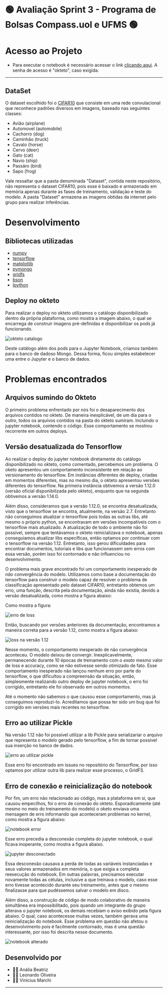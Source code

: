 # 🟢 Avaliação Sprint 3 - Programa de Bolsas Compass.uol e UFMS 🟢
# Acesso ao Projeto
- Para executar o notebook é necessário acessar o link [clicando aqui](https://jupyter-tensorflow-notebook-viniciusmarchi.cloud.okteto.net/notebooks/cifar10-model.ipynb). A senha de acesso é "okteto", caso exigida. 
---
## DataSet
 O dataset escolhido foi o [CIFAR10](https://www.tensorflow.org/tutorials/images/cnn) que consiste em uma rede convulacional que reconhece padrões diversos em imagens, baseado nas seguintes classes: 
  * Avião (airplane)
  * Automovel (automobile)
  * Cachorro (dog)
  * Caminhão (truck) 
  * Cavalo (horse)
  * Cervo (deer)
  * Gato (cat)
  * Navio (ship)
  * Passáro (bird)
  * Sapo (frog)

Vale ressaltar que a pasta denominada "Dataset", contida neste repositório, não representa o dataset CIFAR10, pois esse é baixado e armazenado em memória apenas durante as fases de treinamento, validação e teste do modelo. A pasta "Dataset" armazena as imagens obtidas da internet pelo grupo para realizar inferências.

# Desenvolvimento
## Bibliotecas utilizadas
* [numpy](https://numpy.org/)
* [tensorflow](https://www.tensorflow.org/)
* [matplotlib](https://matplotlib.org/)
* [pymongo](https://pymongo.readthedocs.io/en/stable/)
* [gridfs](https://pymongo.readthedocs.io/en/stable/examples/gridfs.html)
* [bson](https://docs.mongodb.com/manual/reference/bson-types/)
* [Ipython](https://ipython.org/)

## Deploy no okteto
Para realizar o deploy no okteto utilizamos o catálogo disponibilizado dentro da própria plataforma, como mostra a imagem abaixo, o qual se encarrega de construir imagens pré-definidas e disponibilizar os pods já funcionando.

![okteto catalogo](Assets/okteto_catalog.png)

Deste catálogo além dos pods para o Jupyter Notebook, criamos também para o banco de dadoso Mongo. Dessa forma, ficou simples estabelecer uma entre o Jupyter e o banco de dados. 
# Problemas encontrados

## Arquivos sumindo do Okteto
O primeiro problema enfrentado por nós foi o desaparecimento dos arquivos contidos no okteto. De maneira inexplicável, de um dia para o outro, todos os arquivos contidos na pasta do okteto sumiram. Incluindo o jupyter notebook, contendo o código.
Esse comportamento se mostrou recorrente em outros deploys.

## Versão desatualizada do Tensorflow
Ao realizar o deploy do jupyter notebook diretamente do catálogo disponibilizado no okteto, como comentado, percebemos um problema. O oketo apresentou um comportamento inconsistente em relação ao versionamento do tensorflow. Em instâncias diferentes de deploy, criadas em momentos diferentes, mas no mesmo dia, o okteto apresentou versões diferentes do tensorflow. Na primeira instância obtivemos a versão 1.12.0 (versão oficial disponibilizada pelo okteto), enquanto que na segunda obtivemos a versão 1.14.0.

Além disso, consideramos que a versão 1.12.0, se encontra desatualizada, visto que o tensorflow se encontra, atualmente, na versão 2.7. Entretanto não conseguimos atualizar o tensorflow pois todas as outras libs, até mesmo o próprio python, se encontravam em versões incompatíveis com o tensorflow mais atualizado. A atualização de todo o ambiente não foi possível, sempre que tentávamos o okteto reinicializava o notebook, apenas conseguiamos atualizar libs específicas, então optamos por continuar com o tensorflow na versão 1.12. Entretanto, isso gerou dificuldades para encontrar documentos, tutoriais e libs que funcionassem sem erros com essa versão, porém isso foi contornado e não influenciou no desenvolvimento.

O problema mais grave encontrado foi um comportamento inesperado de *não* convergência do modelo. Utilizamos como base a documentação do tensorflow para construir o modelo capaz de resolver o problema de classificação apresentado pelo dataset CIFAR10, entretanto obtemos um erro, uma função, descrita pela documentação, ainda não existia, devido a versão desatualizada, como mostra a figura abaixo:

Como mostra a figura: 

![erro de loss](Assets/tf_version_loss_error.png)

Então, buscando por versões anteriores da documentação, encontramos a maneira correta para a versão 1.12, como mostra a figura abaixo:

![loss na versão 1.12](Assets/tf_loss_1-12_version.png)

Nesse momento, o comportamento inesperado de não convergência aconteceu. O modelo deixou de convergir. Inexplicavelmente, permanecendo durante 10 épocas de treinamento com o *exato* mesmo valor de loss e accuracy, como se não estivesse sendo otimizado de fato. Esse comportamento inesperado não lançou nenhum erro por parte do tensorflow, o que dificultou a compreensão da situação, então, simplesmente realizando outro deploy de jupyter notebook, o erro foi corrigido, entretanto ele foi observado em outros momentos.

Até o momento não sabemos o que causou esse comportamento, mas já conseguimos reproduzi-lo. Acreditamos que possa ter sido um bug que foi corrigido em versões mais recentes no tensorflow.

## Erro ao utilizar Pickle
Na versão 1.12 não foi possivel utilizar a lib Pickle para serializariar o arquivo que representa o modelo gerado pelo tensorflow, a fim de tornar possível sua inserção no banco de dados.

![erro ao utilizar pickle](Assets/error_numpy.png)

Esse erro foi encontrado em issues no repositório do Tensorflow, por isso optamos por utilizar outra lib para realizar esse processo, o GridFS.

## Erro de conexão e reinicialização do notebook
Por fim, um erro não relacionado ao código, mas a plataforma em si, que causou empecilhos, foi o erro de conexão do okteto. Esporadicamente (até mesmo no meio do treinamento do modelo) o oketo enviava uma mensagem de erro informando que aconteceram problemas no kernel, como mostra a figura abaixo:

![notebook error](Assets/notebook_error.png)

Esse erro precedia a desconexão completa do jupyter notebook, o qual ficava inoperante, como mostra a figura abaixo. 

![jupyter desconectado](Assets/notebook_not_connected.png)

Essa desconexão causava a perda de todas as variáveis instanciadas e seus valores armazenados em memória, o que exigia a completa reexecução do notebook. Em outras palavras, precisamos executar novamente todas as células, inclusive a que treinava o modelo, caso esse erro tivesse acontecido durante seu treinamento, antes que o mesmo finalizasse para que pudéssemos salvar o modelo em disco.

Além disso, a construção de código de modo colaborativo
de maneira simultânea era impossibilitado, pois quando um integrante do grupo alterava o jupyter notebook, os demais recebiam o aviso exibido pela figura abaixo. O qual, caso acontecesse muitas vezes, também gerava uma reinicialização do notebook. Esse problema em questão não afetou o desenvolvimento pois é facilmente contornado, mas é uma questão interessante, por isso foi descrita nesse documento.

![notebook alterado](Assets/notebook_changed.png)

## Desenvolvido por 
- 👩‍💻 Anália Beatriz
- 👨‍💻 Leonardo Oliveira
- 👨‍💻 Vinicius Marchi 

---
